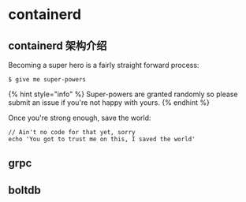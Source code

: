 # containerd

## containerd 架构介绍 

Becoming a super hero is a fairly straight  forward process:

```
$ give me super-powers 
```

{% hint style="info" %}
 Super-powers are granted  randomly so please submit an issue if you're not happy with yours.
{% endhint %}

Once you're strong enough, save the world: 

```
// Ain't no code for that yet, sorry 
echo 'You got to trust me on this, I saved the world'
```


## grpc 

## boltdb 

